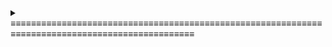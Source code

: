 <details>
<summary>&equiv;&equiv;&equiv;&equiv;&equiv;&equiv;&equiv;&equiv;&equiv;&equiv;&equiv;&equiv;&equiv;&equiv;&equiv;&equiv;&equiv;&equiv;&equiv;&equiv;&equiv;&equiv;&equiv;&equiv;&equiv;&equiv;&equiv;&equiv;&equiv;&equiv;&equiv;&equiv;&equiv;&equiv;&equiv;&equiv;&equiv;&equiv;&equiv;&equiv;&equiv;&equiv;&equiv;&equiv;&equiv;&equiv;&equiv;&equiv;&equiv;&equiv;&equiv;&equiv;&equiv;&equiv;&equiv;&equiv;&equiv;&equiv;&equiv;&equiv;&equiv;&equiv;&equiv;&equiv;&equiv;&equiv;&equiv;&equiv;&equiv;&equiv;&equiv;&equiv;&equiv;&equiv;&equiv;&equiv;&equiv;&equiv;&equiv;&equiv;&equiv;&equiv;&equiv;&equiv;&equiv;&equiv;&equiv;&equiv;&equiv;&equiv;&equiv;&equiv;&equiv;&equiv;&equiv;&equiv;&equiv;</summary>
<br>
<p align="center">
    <a href="https://github.com/anuraghazra/github-readme-stats">
    <img src="https://github-readme-stats.vercel.app/api?username=BrandonPacewic&count_private=true&theme=github_dark&show_icons=true&line_height=28" alt="GitHub stats" width="53.1%"/></a>
    <a href="https://github.com/anuraghazra/github-readme-stats">
    <img width="44.7%" src="https://github-readme-stats.vercel.app/api/top-langs/?username=BrandonPacewic&layout=compact&theme=github_dark&hide=html&langs_count=6"></a>
</p>
</details>
